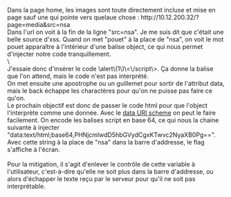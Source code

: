 <p>
Dans la page home, les images sont toute directement incluse et mise en page sauf une qui pointe vers quelaue chose : http://10.12.200.32/?page=media&src=nsa<br>
Dans l'url on voit à la fin de la ligne "src=nsa". Je me suis dit que c'était une belle source d'xss. Quand on met "pouet" à la place de "nsa", on voit le mot pouet apparaître à l'intérieur d'une balise object, ce qui nous permet d'injecter notre code tranquillement. <br>
\<object data="pouet"\> <br>
J'essaie donc d'insérer le code \<script\>alert\(1\)\<\/script\>. Ça donne la balise que l'on attend, mais le code n'est pas interprété. <br>
On met ensuite une apostrophe ou un guillemet pour sortir de l'attribut data, mais le back échappe les charactères pour qu'on ne puisse pas faire ce qu'on. <br>
Le prochain objectif est donc de passer le code html pour que l'object l'interprète comme une donnée. Avec le <a href="https://en.wikipedia.org/wiki/Data_URI_scheme">data URI scheme</a> on peut le faire facilement. On encode les balises script en base 64, ce qui nous la chaine suivante à injecter "data:text/html;base64,PHNjcmlwdD5hbGVydCgxKTwvc2NyaXB0Pg==". Avec cette string à la place de "nsa" dans la barre d'addresse, le flag s'affiche à l'écran. <br><br>
Pour la mitigation, il s'agit d'enlever le contrôle de cette variable à l'utilisateur, c'est-à-dire qu'elle ne soit plus dans la barre d'addresse, ou alors d'échapper le texte reçu par le serveur pour qu'il ne soit pas interprétable. 
</p>
